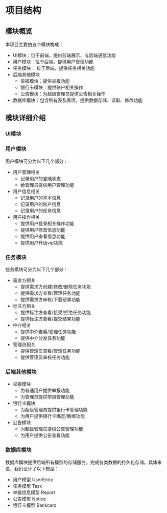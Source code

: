 # 项目结构
## 模块概览
本项目主要由五个模块构成：
- UI模块：位于前端，提供前端展示、与后端通信功能
- 用户模块：位于后端，提供用户管理功能
- 任务模块： 位于后端，提供任务相关功能
- 后端其他模块
    - 举报模块：提供举报功能
    - 银行卡模块：提供账户相关操作
    - 公告模块：为超级管理员提供公告相关操作
- 数据库模块：包含所有表及表项，提供数据存储、读取、修改功能
## 模块详细介绍
### UI模块
### 用户模块
用户模块可分为以下几个部分：
- 用户管理相关
    - 记录用户的登陆状态
    - 给管理员提供用户管理功能
- 用户信息相关
    - 记录用户的基本信息
    - 记录用户的账户信息
    - 记录用户的任务信息
- 用户操作相关
    - 提供用户登录相关操作功能
    - 提供用户修改信息功能
    - 提供用户查看信息功能
    - 提供用户升级vip功能

### 任务模块
任务模块可分为以下几个部分：
- 需求方相关
    - 提供需求方创建/修改/删除任务功能
    - 提供需求方查看/管理任务功能
    - 提供需求方审核/下载结果功能
- 标注方相关
    - 提供标注方查看/接受/拒绝任务功能
    - 提供标注方查看/提交结果功能
- 中介相关
    - 提供中介查看/管理任务功能
    - 提供中介分发任务功能
- 管理员相关
    - 提供管理员查看/管理任务功能
    - 提供管理员审核任务功能

### 后端其他模块
- 举报模块
    - 为普通用户提供举报功能
    - 为管理员提供举报管理功能
- 银行卡模块
    - 为超级管理员提供银行卡管理功能
    - 为用户提供银行卡绑定/解绑功能
- 公告模块
    - 为超级管理员提供公告管理功能
    - 为用户提供公告查看功能
  
### 数据库模块
数据库模块提供后端所有模型的存储服务，完成各类数据的持久化存储。具体来说，我们设计了以下模型：
- 用户模型 UserEntry
- 任务模型 Task
- 举报信息模型 Report
- 公告模型 Notice
- 银行卡模型 Bankcard
